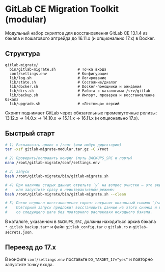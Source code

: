 # GitLab CE Migration Toolkit (modular)
    
Модульный набор скриптов для восстановления GitLab CE 13.1.4 из бэкапа и пошагового апгрейда до 16.11.x (и опционально 17.x) в Docker.

## Структура
```
gitlab-migrate/
  bin/gitlab-migrate.sh          # Точка входа
  conf/settings.env              # Конфигурация
  lib/log.sh                     # Логирование
  lib/state.sh                   # Состояние/диалог
  lib/docker.sh                  # Docker-помощники и ожидания
  lib/dirs.sh                    # Работа с каталогами /srv/gitlab
  lib/backup.sh                  # Импорт, проверка и восстановление бэкапа
  lib/upgrade.sh                 # «Лестница» версий
```

Скрипт поднимает GitLab через обязательные промежуточные релизы: 13.12.x → 14.0.x → 14.10.x → 15.11.x → 16.11.x (и опционально 17.x).
    
## Быстрый старт
```bash
# 1) Распаковать архив в /root (или любую директорию)
tar -xzf gitlab-migrate-modular.tar.gz -C /root

# 2) Проверить/поправить конфиг (путь BACKUPS_SRC и порты)
nano /root/gitlab-migrate/conf/settings.env

# 3) Запуск
bash /root/gitlab-migrate/bin/gitlab-migrate.sh

# 4) При наличии старых данных ответьте `y` на вопрос очистки — это эквивалент `--clean`
#    или запустите сразу в неинтерактивном режиме:
bash /root/gitlab-migrate/bin/gitlab-migrate.sh --clean

# 5) После первого восстановления скрипт сохранит локальный снимок `/srv/gitlab-snapshot`.
#    Повторный запуск предложит восстановить данные из этого снимка и продолжит миграцию
#    со следующего шага без повторного распаковки исходного бэкапа.
```

В каталоге, указанном в `BACKUPS_SRC`, должны находиться архив бэкапа `*_gitlab_backup.tar*` и файл `gitlab_config.tar` с `gitlab.rb` и `gitlab-secrets.json`.

## Переезд до 17.x
В конфиге `conf/settings.env` поставьте `DO_TARGET_17="yes"` и повторно запустите точку входа.
